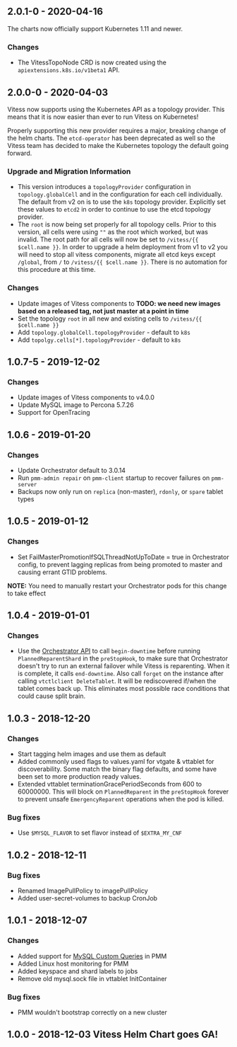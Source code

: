 ## 2.0.1-0 - 2020-04-16

The charts now officially support Kubernetes 1.11 and newer.

### Changes
* The VitessTopoNode CRD is now created using the `apiextensions.k8s.io/v1beta1` API.

## 2.0.0-0 - 2020-04-03

Vitess now supports using the Kubernetes API as a topology provider. This means that it is now easier than ever to run Vitess on Kubernetes! 

Properly supporting this new provider requires a major, breaking change of the helm charts. The `etcd-operator` has been deprecated as well so the Vitess team has decided to make the Kubernetes topology the default going forward.

### Upgrade and Migration Information

* This version introduces a `topologyProvider` configuration in `topology.globalCell` and in the configuration for each cell individually. The default from v2 on is to use the `k8s` topology provider. Explicitly set these values to `etcd2` in order to continue to use the etcd topology provider.
* The `root` is now being set properly for all topology cells. Prior to this version, all cells were using `""` as the root which worked, but was invalid. The root path for all cells  will now be set to `/vitess/{{ $cell.name }}`. In order to upgrade a helm deployment from v1 to v2 you will need to stop all vitess components, migrate all etcd keys except `/global`, from `/` to `/vitess/{{ $cell.name }}`. There is no automation for this procedure at this time.

### Changes
* Update images of Vitess components to **TODO: we need new images based on a released tag, not just master at a point in time**
* Set the topology `root` in all new and existing cells to `/vitess/{{ $cell.name }}`
* Add `topology.globalCell.topologyProvider` - default to `k8s`
* Add `topolgy.cells[*].topologyProvider` - default to `k8s`

## 1.0.7-5 - 2019-12-02

### Changes
* Update images of Vitess components to v4.0.0
* Update MySQL image to Percona 5.7.26
* Support for OpenTracing

## 1.0.6 - 2019-01-20

### Changes
* Update Orchestrator default to 3.0.14
* Run `pmm-admin repair` on `pmm-client` startup to recover failures on `pmm-server`
* Backups now only run on `replica` (non-master), `rdonly`, or `spare` tablet types

## 1.0.5 - 2019-01-12

### Changes
* Set FailMasterPromotionIfSQLThreadNotUpToDate = true in Orchestrator config, to prevent
lagging replicas from being promoted to master and causing errant GTID problems.

**NOTE:** You need to manually restart your Orchestrator pods for this change to take effect

## 1.0.4 - 2019-01-01

### Changes
* Use the [Orchestrator API](https://github.com/github/orchestrator/blob/master/docs/using-the-web-api.md)
to call `begin-downtime` before running `PlannedReparentShard` in the `preStopHook`, to make sure that Orchestrator
doesn't try to run an external failover while Vitess is reparenting. When it is complete, it calls `end-downtime`.
Also call `forget` on the instance after calling `vtctlclient DeleteTablet`. It will be rediscovered if/when
the tablet comes back up. This eliminates most possible race conditions that could cause split brain.

## 1.0.3 - 2018-12-20

### Changes
* Start tagging helm images and use them as default
* Added commonly used flags to values.yaml for vtgate & vttablet for discoverability.
Some match the binary flag defaults, and some have been set to more production ready values.
* Extended vttablet terminationGracePeriodSeconds from 600 to 60000000.
This will block on `PlannedReparent` in the `preStopHook` forever to prevent
unsafe `EmergencyReparent` operations when the pod is killed.

### Bug fixes
* Use `$MYSQL_FLAVOR` to set flavor instead of `$EXTRA_MY_CNF`

## 1.0.2 - 2018-12-11

### Bug fixes
* Renamed ImagePullPolicy to imagePullPolicy
* Added user-secret-volumes to backup CronJob

## 1.0.1 - 2018-12-07

### Changes
* Added support for [MySQL Custom Queries](https://www.percona.com/blog/2018/10/10/percona-monitoring-and-management-pmm-1-15-0-is-now-available/) in PMM
* Added Linux host monitoring for PMM
* Added keyspace and shard labels to jobs
* Remove old mysql.sock file in vttablet InitContainer

### Bug fixes
* PMM wouldn't bootstrap correctly on a new cluster

## 1.0.0 - 2018-12-03 Vitess Helm Chart goes GA!

